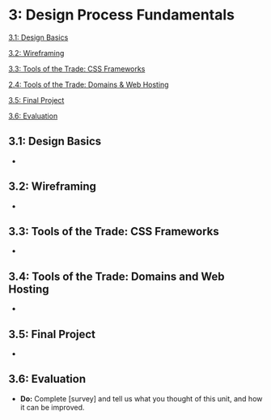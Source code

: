 3: Design Process Fundamentals
=========================

[3.1: Design Basics](#31-design-basics)

[3.2: Wireframing](#32-wireframing)

[3.3: Tools of the Trade: CSS Frameworks](#33-tools-of-the-trade-css-frameworks)

[2.4: Tools of the Trade: Domains & Web Hosting](#34-tools-of-the-trade-domains-and-web-hosting)

[3.5: Final Project](#35-final-project)

[3.6: Evaluation](#36-evaluation)

<a id="31-design-basics">3.1: Design Basics</a>
---------------------

+

<a id="32-wireframing">3.2: Wireframing</a>
-----------------------

+ 

<a id="33-tools-of-the-trade-css-frameworks">3.3: Tools of the Trade: CSS Frameworks</a>
-----------------------------

+ 

<a id="34-tools-of-the-trade-domains-and-web-hosting">3.4: Tools of the Trade: Domains and Web Hosting</a>
-----------------------------

+ 

<a id="35-final-project">3.5: Final Project</a>
-----------------------------

+ 


<a id="36-evaluation">3.6: Evaluation</a>
---------------------------------------

+ **Do:** Complete [survey] and tell us what you thought of this unit, and how it can be improved.
